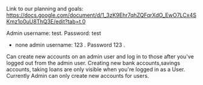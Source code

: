 Link to our planning and goals: https://docs.google.com/document/d/1_3zK9Ehr7qhZQFqrXdO_EwO7LCx4SKmz1o0uU8ThQ3E/edit?tab=t.0


Admin username: test. Password: test
- none admin username: 123 . Password 123 .

Can create new accounts on an admin user and log in to those after you've logged out from the admin user.
Creating new bank accounts,savings accounts, taking loans are only visible when you're logged in as a User.
Currently Admin can only create new accounts for users.

